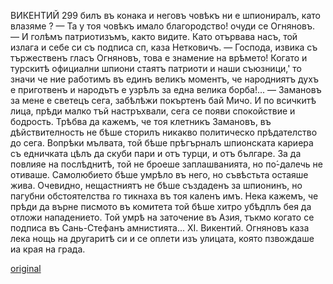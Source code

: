 ﻿ВИКЕНТИЙ
299
билъ въ конака и неговъ човѣкъ ни е шпиониралъ, като влазяме ?
— Та у тоя човѣкъ имало благородство! очуди се Огняновъ.
— И голѣмъ патриотизъмъ, както видите. Като отървава насъ, той излага и себе си съ подписа сп, каза Нетковичъ.
— Господа, извика съ тържественъ гласъ Огняновъ, това е знамение на врѣмето! Когато и турскитѣ официални шпиони стаятъ патриоти и наши съюзници,' то значи че ние работимъ въ единъ великъ моментъ, че народниятъ духъ е приготвенъ и народътъ е узрѣлъ за една велика борба!...
— Замановъ за мене е светецъ сега, забѣлѣжи покъртенъ бай Мичо.
И по всичкитѣ лица, прѣди малко тъй настръхвали, сега се появи спокойствие и бодрость. Трѣбва да кажемъ, че тоя клетникъ Замановъ, въ дѣйствителность не бѣше сторилъ никакво политическо прѣдателство до сега. Вопрѣки мълвата, той бѣше прѣгърналъ шпионската кариера съ едничката цѣлъ да скуби пари и отъ турци, и отъ българе. За да повлияе на послѣднитѣ, той не броеше заплашванията, но по́-далечь не отиваше. Самолюбието бѣше умрѣло въ него, но съвѣстьта остаяше жива. Очевидно, нещастниятъ не бѣше създаденъ за шпионинъ, но пагубни обстоятелства го тикнаха въ тоя каленъ имъ. Нека кажемъ, че прѣди да върне писмото въ комитета той бѣше хитро убѣдплъ бея да отложи нападението.
Той умрѣ на заточение въ Азия, тъкмо когато се подписа въ Сань-Стефанъ амнистията...
XI.
Викентий.
Огняновъ каза лека нощь на другаритѣ си и се оплети изъ улицата, която пзвождаше иа края на града.

[original](images/336.jpg)